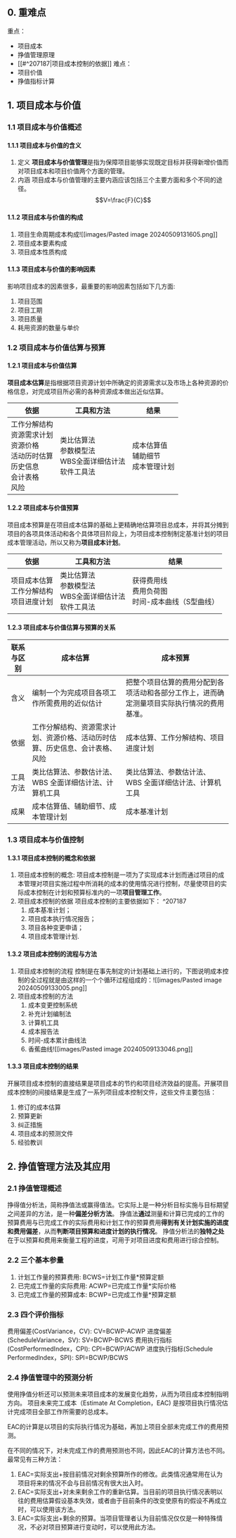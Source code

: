 
## 0. 重难点

重点：
- 项目成本
- 挣值管理原理
- [[#^207187|项目成本控制的依据]]
难点：
- 项目价值
- 挣值指标计算

## 1. 项目成本与价值

### 1.1 项目成本与价值概述

#### 1.1.1 项目成本与价值的含义

1. 定义
    **项目成本与价值管理**是指为保障项目能够实现既定目标并获得新增价值而对项目成本和项目价值两个方面的管理。
2. 内涵
    项目成本与价值管理的主要内涵应该包括三个主要方面和多个不同的途径。$$V=\frac{F}{C}$$

#### 1.1.2 项目成本与价值的构成
1. 项目生命周期成本构成![[images/Pasted image 20240509131605.png]]
2. 项目成本要素构成
3. 项目成本性质构成

#### 1.1.3 项目成本与价值的影响因素
影响项目成本的因素很多，最重要的影响因素包括如下几方面: 
1. 项目范围
2. 项目工期
3. 项目质量
4. 耗用资源的数量与单价

### 1.2 项目成本与价值估算与预算

#### 1.2.1 项目成本与价值估算

**项目成本估算**是指根据项目资源计划中所确定的资源需求以及市场上各种资源的价格信息，对完成项目所必需的各种资源成本做出近似估算。

| 依据                                                       | 工具和方法                                 | 结果                      |
| -------------------------------------------------------- | ------------------------------------- | ----------------------- |
| 工作分解结构<br>资源需求计划<br>资源价格<br>活动历时估算<br>历史信息<br>会计表格<br>风险 | 类比估算法<br>参数模型法<br>WBS全面详细估计法<br>软件工具法 | 成本估算值<br>辅助细节<br>成本管理计划 |

#### 1.2.2 项目成本与价值预算

项目成本预算是在项目成本估算的基础上更精确地估算项目总成本，并将其分摊到项目的各项具体活动和各个具体项目阶段上，为项目成本控制制定基准计划的项目成本管理活动，所以又称为**项目成本计划**。

| 依据                         | 工具和方法                                 | 结果                              |
| -------------------------- | ------------------------------------- | ------------------------------- |
| 项目成本估算<br>工作分解结构<br>项目进度计划 | 类比估算法<br>参数模型法<br>WBS全面详细估计法<br>软件工具法 | 获得费用线<br>费用负荷图<br>时间-成本曲线（S型曲线） |
#### 1.2.3 项目成本与价值估算与预算的关系


| 联系与区别 | 成本估算                                   | 成本预算                                          |
| ----- | -------------------------------------- | --------------------------------------------- |
| 含义    | 编制一个为完成项目各项工作所需费用的近似估计                 | 把整个项目估算的费用分配到各项活动和各部分工作上，进而确定测量项目实际执行情况的费用基准。 |
| 依据    | 工作分解结构、资源需求计划、资源价格、活动历时估算、历史信息、会计表格、风险 | 成本估算、工作分解结构、项目进度计划                            |
| 工具方法  | 类比估算法、参数估计法、WBS 全面详细估计法、计算机工具          | 类比估算法、参数估计法、WBS 全面详细估计法、计算机工具                 |
| 成果    | 成本估算值、辅助细节、成本管理计划                      | 成本基准计划                                        |

### 1.3 项目成本与价值控制

#### 1.3.1 项目成本控制的概念和依据

1. 项目成本控制的概念: 
    项目成本控制是一项为了实现成本计划而通过项目的成本管理对项目实施过程中所消耗的成本的使用情况进行控制，尽量使项目的实际成本控制在计划和预算标准内的一项**项目管理工作**。
2. 项目成本控制的依据
    项目成本控制的主要依据如下： ^207187
    1. 成本基准计划；
    2. 项目成本执行情况报告；
    3. 项目各种变更申请；
    4. 项目成本管理计划.

#### 1.3.2 项目成本控制的流程与方法

1. 项目成本控制的流程
    控制是在事先制定的计划基础上进行的，下图说明成本控制的全过程就是由这样的一个个循环过程组成的：![[images/Pasted image 20240509133005.png]]
2. 项目成本控制的方法
    1. 成本变更控制系统
    2. 补充计划编制法
    3. 计算机工具
    4. 成本报告法
    5. 时间-成本累计曲线法
    6. 香蕉曲线![[images/Pasted image 20240509133046.png]]

#### 1.3.3 项目成本控制的结果

 开展项目成本控制的直接结果是项目成本的节约和项目经济效益的提高。开展项目成本控制的间接结果是生成了一系列项目成本控制文件，这些文件主要包括：
1. 修订的成本估算
2. 预算更新
3. 纠正措施  
4. 项目成本的预测文件
5. 经验教训

## 2. 挣值管理方法及其应用

### 2.1 挣值管理概述

挣得值分析法，简称挣值法或赢得值法。它实际上是一种分析目标实施与目标期望之间差异的方法，是一种**偏差分析方法**。
挣值法**通过**测量和计算已完成的工作的预算费用与已完成工作的实际费用和计划工作的预算费用**得到有关计划实施的进度和费用偏差**，从而**判断项目预算和进度计划的执行情况**。
挣值分析法的**独特之处**在于以预算和费用来衡量工程的进度，可用于对项目进度和费用进行综合控制。

### 2.2 三个基本参量

1. 计划工作量的预算费用: BCWS=计划工作量\*预算定额
2. 已完成工作量的实际费用: ACWP=已完成工作量\*实际价格
3. 已完成工作量的预算成本: BCWP=已完成工作量\*预算定额

### 2.3 四个评价指标

费用偏差(CostVariance，CV): CV=BCWP-ACWP
进度偏差(ScheduleVariance，SV): SV=BCWP-BCWS
费用执行指标(CostPerformedIndex，CPI): CPI=BCWP/ACWP
进度执行指标(Schedule Performedlndex，SPI): SPI=BCWP/BCWS

### 2.4 挣值管理中的预测分析

使用挣值分析还可以预测未来项目成本的发展变化趋势，从而为项目成本控制指明方向。
项目未来完工成本（Estimate At Completion，EAC) 是按项目执行情况估计完成项目全部工作所需要的总成本。

EAC的计算是以项目的实际执行情况为基础，再加上项目全部未完成工作的费用预测。

在不同的情况下，对未完成工作的费用预测也不同，因此EAC的计算方法也不同。最常见有三种方法：
1. EAC=实际支出+按目前情况对剩余预算所作的修改。此类情况通常用在认为项目将来的情况不会与目前情况有很大出入时。
2. EAC=实际支出+对未来剩余工作的重新估算。当目前的项目执行情况表明以往的费用估算假设基本失效，或者由于目前条件的改变使原有的假设不再成立时，可以使用该方法。
3. EAC=实际支出+剩余的预算。当项目管理者认为目前情况仅仅是一种特殊情况，不必对项目预算进行变动时，可以使用此方法。

